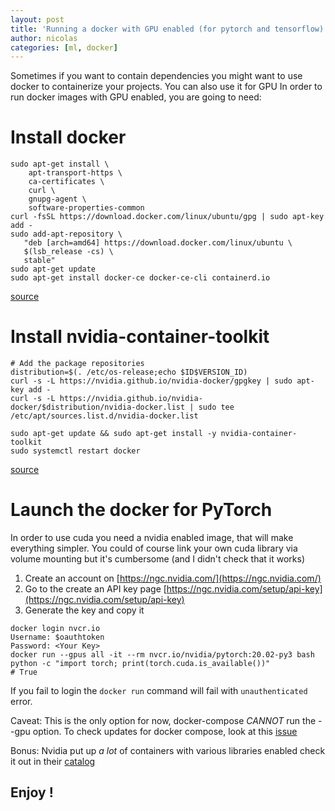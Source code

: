 ```yaml
---
layout: post
title: 'Running a docker with GPU enabled (for pytorch and tensorflow)'
author: nicolas
categories: [ml, docker]
---
```


Sometimes if you want to contain dependencies you might want to use docker
to containerize your projects. You can also use it for GPU
In order to run docker images with GPU enabled, you are going to need:

# Install docker

```
sudo apt-get install \
    apt-transport-https \
    ca-certificates \
    curl \
    gnupg-agent \
    software-properties-common
curl -fsSL https://download.docker.com/linux/ubuntu/gpg | sudo apt-key add -
sudo add-apt-repository \
   "deb [arch=amd64] https://download.docker.com/linux/ubuntu \
   $(lsb_release -cs) \
   stable"
sudo apt-get update
sudo apt-get install docker-ce docker-ce-cli containerd.io
```

[source](https://docs.docker.com/install/linux/docker-ce/ubuntu/)

# Install nvidia-container-toolkit

```
# Add the package repositories
distribution=$(. /etc/os-release;echo $ID$VERSION_ID)
curl -s -L https://nvidia.github.io/nvidia-docker/gpgkey | sudo apt-key add -
curl -s -L https://nvidia.github.io/nvidia-docker/$distribution/nvidia-docker.list | sudo tee /etc/apt/sources.list.d/nvidia-docker.list

sudo apt-get update && sudo apt-get install -y nvidia-container-toolkit
sudo systemctl restart docker
```

[source](https://github.com/NVIDIA/nvidia-docker)

# Launch the docker for PyTorch

In order to use cuda you need a nvidia enabled image, that will make everything simpler.
You could of course link your own cuda library via volume mounting but it's cumbersome (and I didn't check that it works)

1. Create an account on [https://ngc.nvidia.com/](https://ngc.nvidia.com/)
2. Go to the create an API key page [https://ngc.nvidia.com/setup/api-key](https://ngc.nvidia.com/setup/api-key)
3. Generate the key and copy it

```
docker login nvcr.io
Username: $oauthtoken
Password: <Your Key>
docker run --gpus all -it --rm nvcr.io/nvidia/pytorch:20.02-py3 bash
python -c "import torch; print(torch.cuda.is_available())"
# True
```

If you fail to login the `docker run` command will fail with `unauthenticated` error.

Caveat: This is the only option for now, docker-compose _CANNOT_ run the --gpu option.
To check updates for docker compose, look at this [issue](https://github.com/docker/compose/issues/6691)

Bonus: Nvidia put up _a lot_ of containers with various libraries enabled check it out in their [catalog](https://ngc.nvidia.com/catalog/)

## Enjoy !
